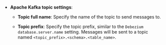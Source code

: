 * **Apache Kafka topic settings**:

   * **Topic full name**: Specify the name of the topic to send messages to.

   * **Topic prefix**: Specify the topic prefix, similar to the `Debezium database.server.name` setting. Messages will be sent to a topic named `<topic_prefix>.<schema>.<table_name>`.

